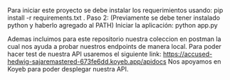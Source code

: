 
Para iniciar este proyecto se debe instalar los requerimientos usando: pip install -r requirements.txt .
Paso 2:
(Previamente se debe tener instalado python y haberlo agregado al PATH)
Iniciar la aplicación: python app.py

Ademas incluimos para este repositorio nuestra coleccion en postman la cual nos ayuda a probar nuestros endpoints de manera local.
Para poder hacer test de nuestra API usaremos el siguiente link:
https://accused-hedwig-sajaremastered-673fe6dd.koyeb.app/apidocs
Nos apoyamos en Koyeb para poder desplegar nuestra API.
